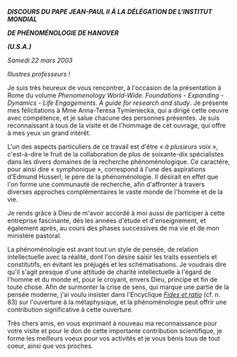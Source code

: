 ***DISCOURS DU PAPE JEAN-PAUL II*** ***À LA*** ***DÉLÉGATION DE L'INSTITUT MONDIAL***

***DE PHÉNOMÉNOLOGIE DE HANOVER***

***(U.S.A.)***

*Samedi 22 mars 2003*

*Illustres professeurs !*

Je suis très heureux de vous rencontrer, à l'occasion de la présentation à Rome du volume *Phenomenology World-Wide*. *Foundations - Expanding - Dynamics - Life Engagements*. *A guide for research and study*. Je présente mes félicitations à Mme Anna-Teresa Tymieniecka, qui a dirigé cette oeuvre avec compétence, et je salue chacune des personnes présentes. Je suis reconnaissant à tous de la visite et de l'hommage de cet ouvrage, qui offre à mes yeux un grand intérêt.

L'un des aspects particuliers de ce travail est d'être « *à plusieurs voix* », c'est-à-dire le fruit de la collaboration de plus de soixante-dix spécialistes dans les divers domaines de la recherche phénoménologique. Ce caractère, pour ainsi dire « symphonique », correspond à l'une des aspirations d'Edmund Husserl, le père de la phénoménologie. Il désirait en effet que l'on forme une communauté de recherche, afin d'affronter à travers diverses approches complémentaires le vaste monde de l'homme et de la vie.

Je rends grâce à Dieu de m'avoir accordé à moi aussi de participer à cette entreprise fascinante, dès les années d'étude et d'enseignement, et également après, au cours des phases successives de ma vie et de mon ministère pastoral.

La phénoménologie est avant tout un style de pensée, de relation intellectuelle avec la réalité, dont l'on désire saisir les traits essentiels et constitutifs, en évitant les préjugés et les schématisations. Je voudrais dire qu'il s'agit presque d'une attitude de charité intellectuelle à l'égard de l'homme et du monde et, pour le croyant, envers Dieu, principe et fin de toute chose. Afin de surmonter la crise de sens, qui marque une partie de la pensée moderne, j'ai voulu insister dans l'Encyclique *[Fides et ratio](/content/john-paul-ii/fr/encyclicals/documents/hf_jp-ii_enc_15101998_fides-et-ratio.html)* (cf. n. 83) sur l'ouverture à la métaphysique, et la phénoménologie peut offrir une contribution significative à cette ouverture.

Très chers amis, en vous exprimant à nouveau ma reconnaissance pour votre visite et pour le don de cette importante contribution scientifique, je forme les meilleurs voeux pour vos activités et je vous bénis tous de tout coeur, ainsi que vos proches.